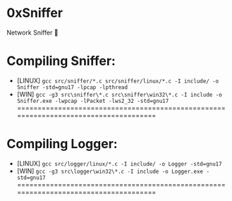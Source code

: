 # 0xSniffer
Network Sniffer 👃

Compiling Sniffer:
=====================================================================================
* [LINUX] `gcc src/sniffer/*.c src/sniffer/linux/*.c -I include/ -o Sniffer -std=gnu17 -lpcap -lpthread`
* [WIN]   `gcc -g3 src\sniffer\*.c src\sniffer\win32\*.c -I include -o Sniffer.exe -lwpcap -lPacket -lws2_32 -std=gnu17`
=====================================================================================

Compiling Logger:
=====================================================================================
* [LINUX] `gcc src/logger/linux/*.c -I include/ -o Logger -std=gnu17`
* [WIN]   `gcc -g3 src\logger\win32\*.c -I include -o Logger.exe -std=gnu17`
=====================================================================================
